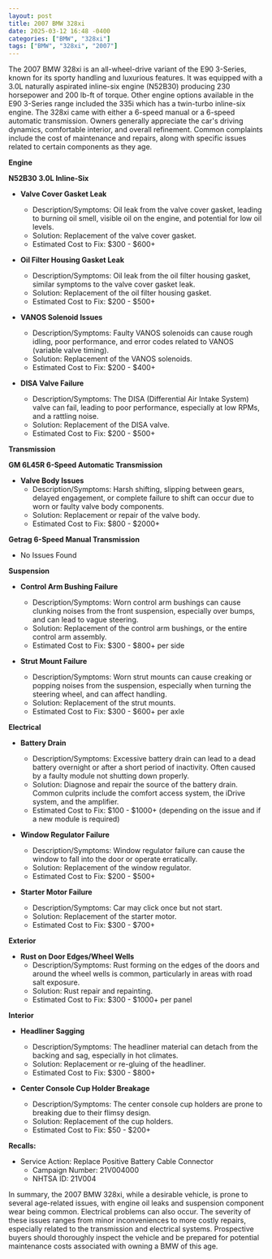 ```yaml
---
layout: post
title: 2007 BMW 328xi
date: 2025-03-12 16:48 -0400
categories: ["BMW", "328xi"]
tags: ["BMW", "328xi", "2007"]
---
```

The 2007 BMW 328xi is an all-wheel-drive variant of the E90 3-Series, known for its sporty handling and luxurious features. It was equipped with a 3.0L naturally aspirated inline-six engine (N52B30) producing 230 horsepower and 200 lb-ft of torque. Other engine options available in the E90 3-Series range included the 335i which has a twin-turbo inline-six engine. The 328xi came with either a 6-speed manual or a 6-speed automatic transmission. Owners generally appreciate the car's driving dynamics, comfortable interior, and overall refinement. Common complaints include the cost of maintenance and repairs, along with specific issues related to certain components as they age.

**Engine**

**N52B30 3.0L Inline-Six**

*   **Valve Cover Gasket Leak**
    *   Description/Symptoms: Oil leak from the valve cover gasket, leading to burning oil smell, visible oil on the engine, and potential for low oil levels.
    *   Solution: Replacement of the valve cover gasket.
    *   Estimated Cost to Fix: $300 - $600+

*   **Oil Filter Housing Gasket Leak**
    *   Description/Symptoms: Oil leak from the oil filter housing gasket, similar symptoms to the valve cover gasket leak.
    *   Solution: Replacement of the oil filter housing gasket.
    *   Estimated Cost to Fix: $200 - $500+

*   **VANOS Solenoid Issues**
    *   Description/Symptoms: Faulty VANOS solenoids can cause rough idling, poor performance, and error codes related to VANOS (variable valve timing).
    *   Solution: Replacement of the VANOS solenoids.
    *   Estimated Cost to Fix: $200 - $400+

*   **DISA Valve Failure**
    *   Description/Symptoms: The DISA (Differential Air Intake System) valve can fail, leading to poor performance, especially at low RPMs, and a rattling noise.
    *   Solution: Replacement of the DISA valve.
    *   Estimated Cost to Fix: $200 - $500+

**Transmission**

**GM 6L45R 6-Speed Automatic Transmission**

* **Valve Body Issues**
    * Description/Symptoms: Harsh shifting, slipping between gears, delayed engagement, or complete failure to shift can occur due to worn or faulty valve body components.
    * Solution: Replacement or repair of the valve body.
    * Estimated Cost to Fix: $800 - $2000+

**Getrag 6-Speed Manual Transmission**

* No Issues Found

**Suspension**

*   **Control Arm Bushing Failure**
    *   Description/Symptoms: Worn control arm bushings can cause clunking noises from the front suspension, especially over bumps, and can lead to vague steering.
    *   Solution: Replacement of the control arm bushings, or the entire control arm assembly.
    *   Estimated Cost to Fix: $300 - $800+ per side

*   **Strut Mount Failure**
    *   Description/Symptoms: Worn strut mounts can cause creaking or popping noises from the suspension, especially when turning the steering wheel, and can affect handling.
    *   Solution: Replacement of the strut mounts.
    *   Estimated Cost to Fix: $300 - $600+ per axle

**Electrical**

*   **Battery Drain**
    *   Description/Symptoms: Excessive battery drain can lead to a dead battery overnight or after a short period of inactivity. Often caused by a faulty module not shutting down properly.
    *   Solution: Diagnose and repair the source of the battery drain. Common culprits include the comfort access system, the iDrive system, and the amplifier.
    *   Estimated Cost to Fix: $100 - $1000+ (depending on the issue and if a new module is required)

*   **Window Regulator Failure**
    *   Description/Symptoms: Window regulator failure can cause the window to fall into the door or operate erratically.
    *   Solution: Replacement of the window regulator.
    *   Estimated Cost to Fix: $200 - $500+

*   **Starter Motor Failure**
    *   Description/Symptoms: Car may click once but not start.
    *   Solution: Replacement of the starter motor.
    *   Estimated Cost to Fix: $300 - $700+

**Exterior**

*   **Rust on Door Edges/Wheel Wells**
    *   Description/Symptoms: Rust forming on the edges of the doors and around the wheel wells is common, particularly in areas with road salt exposure.
    *   Solution: Rust repair and repainting.
    *   Estimated Cost to Fix: $300 - $1000+ per panel

**Interior**

*   **Headliner Sagging**
    *   Description/Symptoms: The headliner material can detach from the backing and sag, especially in hot climates.
    *   Solution: Replacement or re-gluing of the headliner.
    *   Estimated Cost to Fix: $300 - $800+

*   **Center Console Cup Holder Breakage**
    *   Description/Symptoms: The center console cup holders are prone to breaking due to their flimsy design.
    *   Solution: Replacement of the cup holders.
    *   Estimated Cost to Fix: $50 - $200+

**Recalls:**
*   Service Action: Replace Positive Battery Cable Connector
    * Campaign Number: 21V004000
    * NHTSA ID: 21V004

In summary, the 2007 BMW 328xi, while a desirable vehicle, is prone to several age-related issues, with engine oil leaks and suspension component wear being common. Electrical problems can also occur. The severity of these issues ranges from minor inconveniences to more costly repairs, especially related to the transmission and electrical systems. Prospective buyers should thoroughly inspect the vehicle and be prepared for potential maintenance costs associated with owning a BMW of this age.

